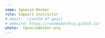 ```yaml
---
name: Ignacio Becker
role: Support Instructor
# email:  rjain29 AT gmail
# website: https://rashmibanthia.github.io/
photo:  IgnacioBecker.png
---
```

